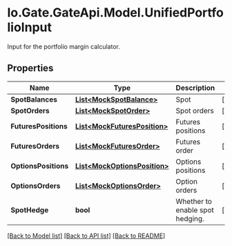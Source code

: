 
# Io.Gate.GateApi.Model.UnifiedPortfolioInput

Input for the portfolio margin calculator.

## Properties

Name | Type | Description | Notes
------------ | ------------- | ------------- | -------------
**SpotBalances** | [**List&lt;MockSpotBalance&gt;**](MockSpotBalance.md) | Spot | [optional] 
**SpotOrders** | [**List&lt;MockSpotOrder&gt;**](MockSpotOrder.md) | Spot orders | [optional] 
**FuturesPositions** | [**List&lt;MockFuturesPosition&gt;**](MockFuturesPosition.md) | Futures positions | [optional] 
**FuturesOrders** | [**List&lt;MockFuturesOrder&gt;**](MockFuturesOrder.md) | Futures order | [optional] 
**OptionsPositions** | [**List&lt;MockOptionsPosition&gt;**](MockOptionsPosition.md) | Options positions | [optional] 
**OptionsOrders** | [**List&lt;MockOptionsOrder&gt;**](MockOptionsOrder.md) | Option orders | [optional] 
**SpotHedge** | **bool** | Whether to enable spot hedging. | [optional] 

[[Back to Model list]](../README.md#documentation-for-models)
[[Back to API list]](../README.md#documentation-for-api-endpoints)
[[Back to README]](../README.md)

